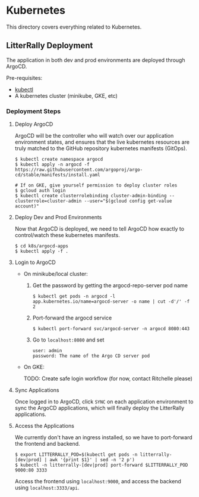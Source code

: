 # Kubernetes

This directory covers everything related to Kubernetes.

## LitterRally Deployment

The application in both dev and prod environments are deployed through ArgoCD.

Pre-requisites:

- [kubectl](https://kubernetes.io/docs/tasks/tools/install-kubectl/)
- A kubernetes cluster (minikube, GKE, etc)

### Deployment Steps

1. Deploy ArgoCD

   ArgoCD will be the controller who will watch over our application environment states, and ensures that the live kubernetes resources are truly matched to the GitHub repository kubernetes manifests (GitOps).

   ```
   $ kubectl create namespace argocd
   $ kubectl apply -n argocd -f https://raw.githubusercontent.com/argoproj/argo-cd/stable/manifests/install.yaml

   # If on GKE, give yourself permission to deploy cluster roles
   $ gcloud auth login
   $ kubectl create clusterrolebinding cluster-admin-binding --clusterrole=cluster-admin --user="$(gcloud config get-value account)"
   ```

2. Deploy Dev and Prod Environments

   Now that ArgoCD is deployed, we need to tell ArgoCD how exactly to control/watch these kubernetes manifests.

   ```
   $ cd k8s/argocd-apps
   $ kubectl apply -f .
   ```

3. Login to ArgoCD

   - On minikube/local cluster:

     1. Get the password by getting the argocd-repo-server pod name

        `$ kubectl get pods -n argocd -l app.kubernetes.io/name=argocd-server -o name | cut -d'/' -f 2`

     2. Port-forward the argocd service

        `$ kubectl port-forward svc/argocd-server -n argocd 8080:443`

     3. Go to `localhost:8080` and set
        ```
        user: admin
        password: The name of the Argo CD server pod
        ```

   - On GKE:

     TODO: Create safe login workflow (for now, contact Ritchelle please)

4. Sync Applications

   Once logged in to ArgoCD, click `SYNC` on each application environment to sync the ArgoCD applications, which will finally deploy the LitterRally applications.

5. Access the Applications

   We currently don't have an ingress installed, so we have to port-forward the frontend and backend.

   ```
   $ export LITTERRALLY_POD=$(kubectl get pods -n litterrally-[dev|prod] | awk '{print $1}' | sed -n '2 p')
   $ kubectl -n litterrally-[dev|prod] port-forward $LITTERRALLY_POD 9000:80 3333
   ```

   Access the frontend using `localhost:9000`, and access the backend using `localhost:3333/api`.
